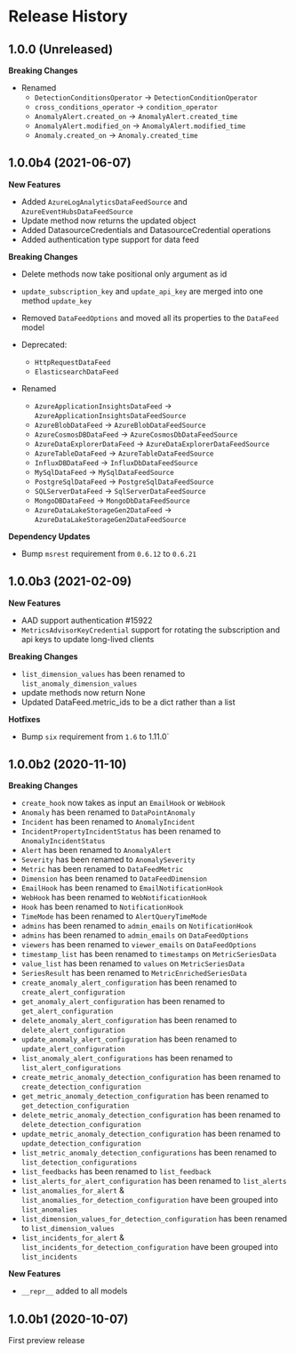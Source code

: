 # Release History

## 1.0.0 (Unreleased)

**Breaking Changes**

- Renamed
  - `DetectionConditionsOperator` -> `DetectionConditionOperator`
  - `cross_conditions_operator` -> `condition_operator`
  - `AnomalyAlert.created_on` -> `AnomalyAlert.created_time`
  - `AnomalyAlert.modified_on` -> `AnomalyAlert.modified_time`
  - `Anomaly.created_on` -> `Anomaly.created_time`

## 1.0.0b4 (2021-06-07)

**New Features**

- Added `AzureLogAnalyticsDataFeedSource` and `AzureEventHubsDataFeedSource`
- Update method now returns the updated object
- Added DatasourceCredentials and DatasourceCredential operations
- Added authentication type support for data feed

**Breaking Changes**

- Delete methods now take positional only argument as id
- `update_subscription_key` and `update_api_key` are merged into one method `update_key`
- Removed `DataFeedOptions` and moved all its properties to the `DataFeed` model

- Deprecated:
  - `HttpRequestDataFeed`
  - `ElasticsearchDataFeed`

- Renamed
  - `AzureApplicationInsightsDataFeed` -> `AzureApplicationInsightsDataFeedSource`
  - `AzureBlobDataFeed` -> `AzureBlobDataFeedSource`
  - `AzureCosmosDBDataFeed` -> `AzureCosmosDbDataFeedSource`
  - `AzureDataExplorerDataFeed` -> `AzureDataExplorerDataFeedSource`
  - `AzureTableDataFeed` -> `AzureTableDataFeedSource`
  - `InfluxDBDataFeed` -> `InfluxDbDataFeedSource`
  - `MySqlDataFeed` -> `MySqlDataFeedSource`
  - `PostgreSqlDataFeed` -> `PostgreSqlDataFeedSource`
  - `SQLServerDataFeed` -> `SqlServerDataFeedSource`
  - `MongoDBDataFeed` -> `MongoDbDataFeedSource`
  - `AzureDataLakeStorageGen2DataFeed` -> `AzureDataLakeStorageGen2DataFeedSource`

**Dependency Updates**

- Bump `msrest` requirement from `0.6.12` to `0.6.21`

## 1.0.0b3 (2021-02-09)

**New Features**

- AAD support authentication    #15922
- `MetricsAdvisorKeyCredential` support for rotating the subscription and api keys to update long-lived clients
  
**Breaking Changes**

- `list_dimension_values` has been renamed to `list_anomaly_dimension_values`
- update methods now return None
- Updated DataFeed.metric_ids to be a dict rather than a list

**Hotfixes**

- Bump `six` requirement from `1.6` to 1.11.0`

## 1.0.0b2 (2020-11-10)

**Breaking Changes**

- `create_hook` now takes as input an `EmailHook` or `WebHook`
- `Anomaly` has been renamed to `DataPointAnomaly`
- `Incident` has been renamed to `AnomalyIncident`
- `IncidentPropertyIncidentStatus` has been renamed to `AnomalyIncidentStatus`
- `Alert` has been renamed to `AnomalyAlert`
- `Severity` has been renamed to `AnomalySeverity`
- `Metric` has been renamed to `DataFeedMetric`
- `Dimension` has been renamed to `DataFeedDimension`
- `EmailHook` has been renamed to `EmailNotificationHook`
- `WebHook` has been renamed to `WebNotificationHook`
- `Hook` has been renamed to `NotificationHook`
- `TimeMode` has been renamed to `AlertQueryTimeMode`
- `admins` has been renamed to `admin_emails` on `NotificationHook`
- `admins` has been renamed to `admin_emails` on `DataFeedOptions`
- `viewers` has been renamed to `viewer_emails` on `DataFeedOptions`
- `timestamp_list` has been renamed to `timestamps` on `MetricSeriesData`
- `value_list` has been renamed to `values` on `MetricSeriesData`
- `SeriesResult` has been renamed to `MetricEnrichedSeriesData`
- `create_anomaly_alert_configuration` has been renamed to `create_alert_configuration`
- `get_anomaly_alert_configuration` has been renamed to `get_alert_configuration`
- `delete_anomaly_alert_configuration` has been renamed to `delete_alert_configuration`
- `update_anomaly_alert_configuration` has been renamed to `update_alert_configuration`
- `list_anomaly_alert_configurations` has been renamed to `list_alert_configurations`
- `create_metric_anomaly_detection_configuration` has been renamed to `create_detection_configuration`
- `get_metric_anomaly_detection_configuration` has been renamed to `get_detection_configuration`
- `delete_metric_anomaly_detection_configuration` has been renamed to `delete_detection_configuration`
- `update_metric_anomaly_detection_configuration` has been renamed to `update_detection_configuration`
- `list_metric_anomaly_detection_configurations` has been renamed to `list_detection_configurations`
- `list_feedbacks` has been renamed to `list_feedback`
- `list_alerts_for_alert_configuration` has been renamed to `list_alerts`
- `list_anomalies_for_alert` & `list_anomalies_for_detection_configuration` have been grouped into `list_anomalies`
- `list_dimension_values_for_detection_configuration` has been renamed to `list_dimension_values`
- `list_incidents_for_alert` & `list_incidents_for_detection_configuration` have been grouped into `list_incidents`

**New Features**

- `__repr__` added to all models

## 1.0.0b1 (2020-10-07)

First preview release
